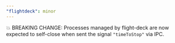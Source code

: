 ```yaml
---
"flightdeck": minor
---
```


💥 BREAKING CHANGE: Processes managed by flight-deck are now expected to self-close when sent the signal `"timeToStop"` via IPC.
